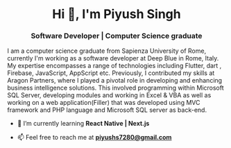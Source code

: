 <h1 align="center">Hi 👋, I'm Piyush Singh</h1>
<h3 align="center">Software Developer | Computer Science graduate</h3>
I am a computer science graduate from Sapienza University of Rome, currently I'm working as a software developer at Deep Blue in Rome, Italy. My expertise encompasses a range of technologies including Flutter, dart , Firebase, JavaScript, AppScript etc. Previously, I contributed my skills at Aragon Partners, where I played a pivotal role in developing and enhancing business intelligence solutions. This involved programming within Microsoft SQL Server, developing modules and working in Excel & VBA as well as working on a web application(Filler) that was developed using MVC framework and PHP language and Microsoft SQL server as back-end.

- 🌱 I’m currently learning **React Native | Next.js**

- 📫 Feel free to reach me at **piyushs7280@gmail.com**


